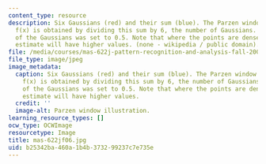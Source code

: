 ```yaml
---
content_type: resource
description: Six Gaussians (red) and their sum (blue). The Parzen window density estimate
  f(x) is obtained by dividing this sum by 6, the number of Gaussians. The variance
  of the Gaussians was set to 0.5. Note that where the points are denser the density
  estimate will have higher values. (none - wikipedia / public domain).
file: /media/courses/mas-622j-pattern-recognition-and-analysis-fall-2006/b25342ba460a1b4b373299237c7e735e_mas-622jf06.jpg
file_type: image/jpeg
image_metadata:
  caption: Six Gaussians (red) and their sum (blue). The Parzen window density estimate
    f(x) is obtained by dividing this sum by 6, the number of Gaussians. The variance
    of the Gaussians was set to 0.5. Note that where the points are denser the density
    estimate will have higher values.
  credit: ''
  image-alt: Parzen window illustration.
learning_resource_types: []
ocw_type: OCWImage
resourcetype: Image
title: mas-622jf06.jpg
uid: b25342ba-460a-1b4b-3732-99237c7e735e
---
```

